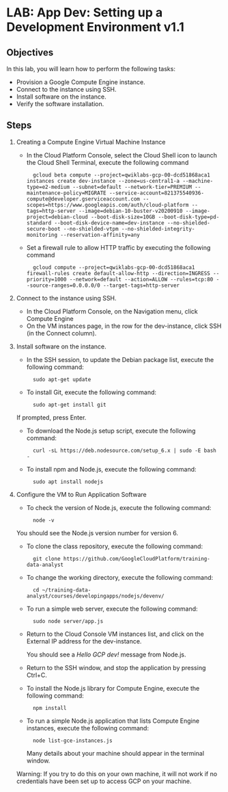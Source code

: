 # LAB: App Dev: Setting up a Development Environment v1.1
## Objectives
In this lab, you will learn how to perform the following tasks:
- Provision a Google Compute Engine instance.
- Connect to the instance using SSH.
- Install software on the instance.
- Verify the software installation.

## Steps
1. Creating a Compute Engine Virtual Machine Instance
    - In the Cloud Platform Console, select the Cloud Shell icon to launch the Cloud Shell Terminal, execute the following command

            gcloud beta compute --project=qwiklabs-gcp-00-dcd51868aca1 instances create dev-instance --zone=us-central1-a --machine-type=e2-medium --subnet=default --network-tier=PREMIUM --maintenance-policy=MIGRATE --service-account=821375540936-compute@developer.gserviceaccount.com --scopes=https://www.googleapis.com/auth/cloud-platform --tags=http-server --image=debian-10-buster-v20200910 --image-project=debian-cloud --boot-disk-size=10GB --boot-disk-type=pd-standard --boot-disk-device-name=dev-instance --no-shielded-secure-boot --no-shielded-vtpm --no-shielded-integrity-monitoring --reservation-affinity=any

    - Set a firewall rule to allow HTTP traffic by executing the following command

            gcloud compute --project=qwiklabs-gcp-00-dcd51868aca1 firewall-rules create default-allow-http --direction=INGRESS --priority=1000 --network=default --action=ALLOW --rules=tcp:80 --source-ranges=0.0.0.0/0 --target-tags=http-server

2. Connect to the instance using SSH.
    - In the Cloud Platform Console, on the Navigation menu, click Compute Engine
    - On the VM instances page, in the row for the dev-instance, click SSH (in the Connect column).

3. Install software on the instance.
    - In the SSH session, to update the Debian package list, execute the following command:
        
            sudo apt-get update

    - To install Git, execute the following command:
    
            sudo apt-get install git
    If prompted, press Enter.
    - To download the Node.js setup script, execute the following command:
        
            curl -sL https://deb.nodesource.com/setup_6.x | sudo -E bash -

    - To install npm and Node.js, execute the following command:
    
            sudo apt install nodejs

4. Configure the VM to Run Application Software
    - To check the version of Node.js, execute the following command:
        
            node -v
    
    You should see the Node.js version number for version 6.
    - To clone the class repository, execute the following command:
        
            git clone https://github.com/GoogleCloudPlatform/training-data-analyst

    - To change the working directory, execute the following command:
        
            cd ~/training-data-analyst/courses/developingapps/nodejs/devenv/

    - To run a simple web server, execute the following command:
        
            sudo node server/app.js

    - Return to the Cloud Console VM instances list, and click on the External IP address for the dev-instance.
        
        You should see a *Hello GCP dev!* message from Node.js.

    - Return to the SSH window, and stop the application by pressing Ctrl+C.

    - To install the Node.js library for Compute Engine, execute the following command:
        
            npm install

    - To run a simple Node.js application that lists Compute Engine instances, execute the following command:

            node list-gce-instances.js
        Many details about your machine should appear in the terminal window.

    Warning: If you try to do this on your own machine, it will not work if no credentials have been set up to access GCP on your machine.

